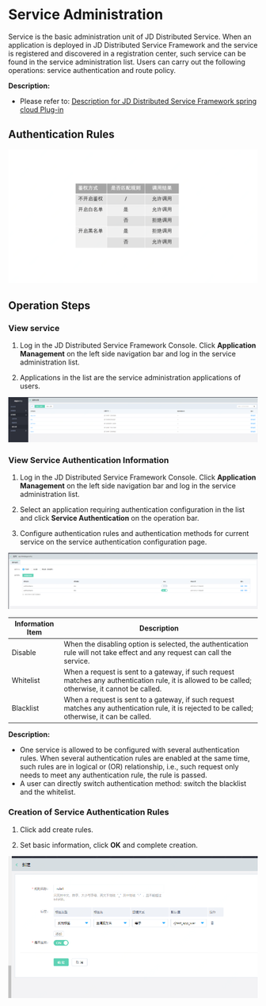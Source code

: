 #  Service Administration
Service is the basic administration unit of JD Distributed Service. When an application is deployed in JD Distributed Service Framework and the service is registered and discovered in a registration center, such service can be found in the service administration list. Users can carry out the following operations: service authentication and route policy.

**Description:**

-  Please refer to: [Description for JD Distributed Service Framework spring cloud Plug-in](../../Getting-Started/JDSF-Plugin.md)

## Authentication Rules
![](../../../../../image/Internet-Middleware/JD-Distributed-Service-Framework/table-jq.png)


## Operation Steps

### View service

1. Log in the JD Distributed Service Framework Console.	Click **Application Management** on the left side navigation bar and log in the service administration list.

2. Applications in the list are the service administration applications of users.

![](../../../../../image/Internet-Middleware/JD-Distributed-Service-Framework/ser-list.png)

### View Service Authentication Information

1. Log in the JD Distributed Service Framework Console.	Click **Application Management** on the left side navigation bar and log in the service administration list.

2. Select an application requiring authentication configuration in the list and click **Service Authentication** on the operation bar.

3. Configure authentication rules and authentication methods for current service on the service authentication configuration page.

![](../../../../../image/Internet-Middleware/JD-Distributed-Service-Framework/ser-ffjq-list.png)

| Information Item |Description |
|---|---|
| Disable | When the disabling option is selected, the authentication rule will not take effect and any request can call the service. |
| Whitelist | When a request is sent to a gateway, if such request matches any authentication rule, it is allowed to be called; otherwise, it cannot be called. |
| Blacklist | When a request is sent to a gateway, if such request matches any authentication rule, it is rejected to be called; otherwise, it can be called. |

**Description:**
-  One service is allowed to be configured with several authentication rules. When several authentication rules are enabled at the same time, such rules are in logical or (OR) relationship, i.e., such request only needs to meet any authentication rule, the rule is passed.
-  A user can directly switch authentication method: switch the blacklist and the whitelist.


### Creation of Service Authentication Rules
1. Click add create rules.

2. Set basic information, click **OK** and complete creation.

![](../../../../../image/Internet-Middleware/JD-Distributed-Service-Framework/ser-ffjq-add.png)




